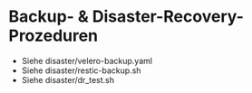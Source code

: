 # Backup- & Disaster-Recovery-Prozeduren

- Siehe disaster/velero-backup.yaml
- Siehe disaster/restic-backup.sh
- Siehe disaster/dr_test.sh
